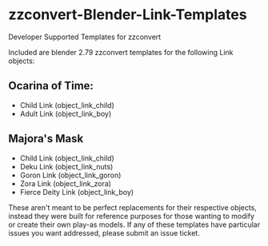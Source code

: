 # zzconvert-Blender-Link-Templates
Developer Supported Templates for zzconvert

Included are blender 2.79 zzconvert templates for the following Link objects:

## Ocarina of Time:
 * Child Link (object_link_child)
 * Adult Link (object_link_boy)

## Majora's Mask
 * Child Link (object_link_child)
 * Deku Link (object_link_nuts)
 * Goron Link  (object_link_goron)
 * Zora Link (object_link_zora)
 * Fierce Deity Link (object_link_boy)

These aren't meant to be perfect replacements for their respective objects, instead they were built for reference purposes
for those wanting to modify or create their own play-as models. If any of these templates have particular issues you want addressed, please submit an issue ticket.
